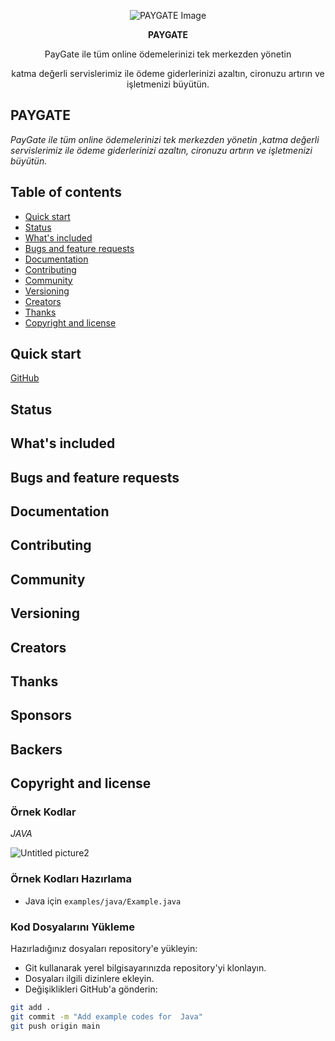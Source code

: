 

  
<p align="center">
  <img src="https://github.com/esrayildiizz/Example/assets/106755194/e0197438-b265-449a-a90b-cf4f526a0e01" alt="PAYGATE Image"/>
</p>

<p align="center">
<strong>PAYGATE</strong>
</p>

<p align="center">
PayGate ile tüm online ödemelerinizi tek merkezden yönetin 
</p>
<p align="center">
katma değerli servislerimiz ile ödeme giderlerinizi azaltın, cironuzu artırın ve işletmenizi büyütün.
</p>

## PAYGATE
*PayGate ile tüm online ödemelerinizi tek merkezden yönetin ,katma değerli servislerimiz ile ödeme giderlerinizi azaltın, cironuzu artırın ve işletmenizi büyütün.*

## Table of contents
- [Quick start](#quick-start)
- [Status](#status)
- [What's included](#whats-included)
- [Bugs and feature requests](#bugs-and-feature-requests)
- [Documentation](#documentation)
- [Contributing](#contributing)
- [Community](#community)
- [Versioning](#versioning)
- [Creators](#creators)
- [Thanks](#thanks)
- [Copyright and license](#copyright-and-license)


## Quick start

[GitHub](https://github.com/Payment-Gateway-Team/PaymentGateway.git)

## Status

## What's included

## Bugs and feature requests

## Documentation

## Contributing

## Community

## Versioning


## Creators


## Thanks

## Sponsors

## Backers


## Copyright and license




### Örnek Kodlar
*JAVA*

![Untitled picture2](https://github.com/esrayildiizz/Example/assets/106755194/0f45c961-deb0-4731-99e5-cef50f7395dd)




### **Örnek Kodları Hazırlama**
- Java için `examples/java/Example.java`


### **Kod Dosyalarını Yükleme**
Hazırladığınız dosyaları repository'e yükleyin:
- Git kullanarak yerel bilgisayarınızda repository'yi klonlayın.
- Dosyaları ilgili dizinlere ekleyin.
- Değişiklikleri GitHub'a gönderin:
```sh
git add .
git commit -m "Add example codes for  Java"
git push origin main

